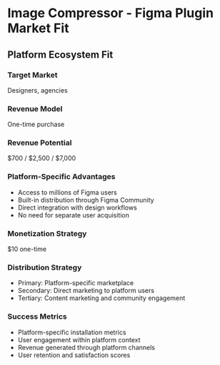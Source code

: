 # Image Compressor - Figma Plugin Market Fit

## Platform Ecosystem Fit

### Target Market
Designers, agencies

### Revenue Model
One-time purchase

### Revenue Potential
$700 / $2,500 / $7,000

### Platform-Specific Advantages
- Access to millions of Figma users
- Built-in distribution through Figma Community
- Direct integration with design workflows
- No need for separate user acquisition

### Monetization Strategy
$10 one-time

### Distribution Strategy
- Primary: Platform-specific marketplace
- Secondary: Direct marketing to platform users
- Tertiary: Content marketing and community engagement

### Success Metrics
- Platform-specific installation metrics
- User engagement within platform context
- Revenue generated through platform channels
- User retention and satisfaction scores
